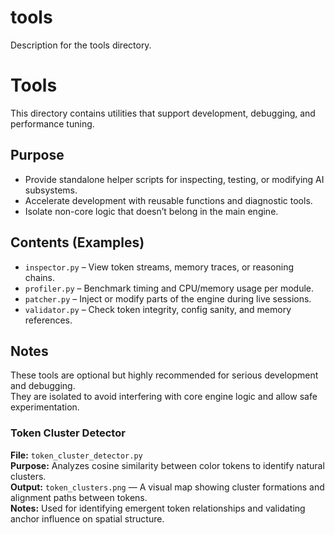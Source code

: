 # tools
Description for the tools directory.

# Tools

This directory contains utilities that support development, debugging, and performance tuning.

## Purpose
- Provide standalone helper scripts for inspecting, testing, or modifying AI subsystems.
- Accelerate development with reusable functions and diagnostic tools.
- Isolate non-core logic that doesn’t belong in the main engine.

## Contents (Examples)
- `inspector.py` – View token streams, memory traces, or reasoning chains.
- `profiler.py` – Benchmark timing and CPU/memory usage per module.
- `patcher.py` – Inject or modify parts of the engine during live sessions.
- `validator.py` – Check token integrity, config sanity, and memory references.

## Notes
These tools are optional but highly recommended for serious development and debugging.  
They are isolated to avoid interfering with core engine logic and allow safe experimentation.

### Token Cluster Detector

**File:** `token_cluster_detector.py`  
**Purpose:** Analyzes cosine similarity between color tokens to identify natural clusters.  
**Output:** `token_clusters.png` — A visual map showing cluster formations and alignment paths between tokens.  
**Notes:** Used for identifying emergent token relationships and validating anchor influence on spatial structure.
